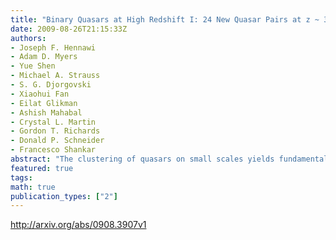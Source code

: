 ```yaml
---
title: "Binary Quasars at High Redshift I: 24 New Quasar Pairs at z ~ 3-4"
date: 2009-08-26T21:15:33Z
authors:
- Joseph F. Hennawi
- Adam D. Myers
- Yue Shen
- Michael A. Strauss
- S. G. Djorgovski
- Xiaohui Fan
- Eilat Glikman
- Ashish Mahabal
- Crystal L. Martin
- Gordon T. Richards
- Donald P. Schneider
- Francesco Shankar
abstract: "The clustering of quasars on small scales yields fundamental constraints on models of quasar evolution and the buildup of supermassive black holes. This paper describes the first systematic survey to discover high redshift binary quasars. Using color-selection and photometric redshift techniques, we searched 8142 deg^2 of SDSS imaging data for binary quasar candidates, and confirmed them with follow-up spectroscopy. Our sample of 27 high redshift binaries (24 of them new discoveries) at redshifts 2.9 < z < 4.3 with proper transverse separations 10 kpc < R_{perp} < 650 kpc increases the number of such objects known by an order of magnitude. Eight members of this sample are very close pairs with R_{perp} < 100 kpc, and of these close systems four are at z > 3.5. The completeness and efficiency of our well-defined selection algorithm are quantified using simulated photometry and we find that our sample is ~ 50% complete. Our companion paper uses this knowledge to make the first measurement of the small scale clustering (R < 1 Mpc/h comoving) of high-redshift quasars. High redshift binaries constitute exponentially rare coincidences of two extreme (M >~ 10^9 Msun) supermassive black holes. At z ~ 4 there is about one close binary per 10 Gpc^3, thus these could be the highest sigma peaks, the analogs of superclusters, in the early Universe."
featured: true
tags:
math: true
publication_types: ["2"]
---
```

http://arxiv.org/abs/0908.3907v1
